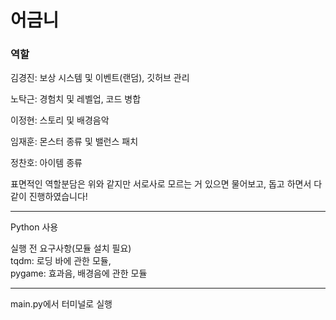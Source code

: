 # 어금니

### 역할

김경진: 보상 시스템 및 이벤트(랜덤), 깃허브 관리   

노탁근: 경험치 및 레벨업, 코드 병합   

이정현: 스토리 및 배경음악   

임재훈: 몬스터 종류 및 밸런스 패치    

정찬호: 아이템 종류   

표면적인 역할분담은 위와 같지만 서로사로 모르는 거 있으면 물어보고, 돕고 하면서 다같이 진행하였습니다!

***   

Python 사용   

실행 전 요구사항(모듈 설치 필요)   
tqdm: 로딩 바에 관한 모듈,   
pygame: 효과음, 배경음에 관한 모듈   

***   

main.py에서 터미널로 실행
